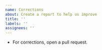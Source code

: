```yaml
---
name: Corrections
about: Create a report to help us improve
title: ''
labels: ''
assignees: ''
---
```


- For corrections, open a pull request.
